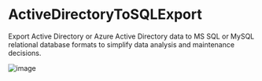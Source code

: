 # ActiveDirectoryToSQLExport
Export Active Directory or Azure Active Directory data to MS SQL or MySQL relational database formats to simplify data analysis and maintenance decisions.

![image](https://github.com/karlpothast/ActiveDirectoryToSQLExport/assets/13120778/7aa613ae-b4d0-4748-9f7f-8c9331861262)
